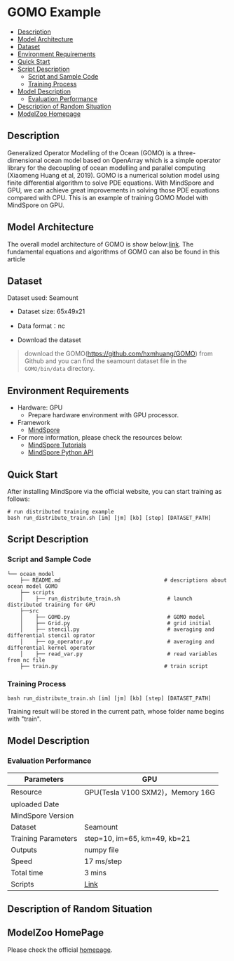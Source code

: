 # GOMO Example

- [Description](#Description)
- [Model Architecture](#Model-Architecture)
- [Dataset](#Dataset)
- [Environment Requirements](#Environment-Requirements)
- [Quick Start](#Quick-Start)
- [Script Description](#Script-Description)
    - [Script and Sample Code](#Script-and-Sample-Code)
    - [Training Process](#Training-Process)
- [Model Description](#Model-Description)
    - [Evaluation Performance](#Evaluation-Performance)
- [Description of Random Situation](#Description-of-Random-Situation)
- [ModelZoo Homepage](#ModelZoo-Homepage)

## Description

Generalized Operator Modelling of the Ocean (GOMO) is a three-dimensional ocean model based on OpenArray which is a simple operator library for the decoupling of ocean modelling and parallel computing (Xiaomeng Huang et al, 2019). GOMO is a numerical solution model using finite differential algorithm to solve PDE equations. With MindSpore and GPU, we can achieve great improvements in solving those PDE equations compared with CPU.
This is an example of training GOMO Model with MindSpore on GPU.

## Model Architecture

The overall model architecture of GOMO is show below:[link](https://gmd.copernicus.org/articles/12/4729/2019/gmd-12-4729-2019-discussion.html). The fundamental equations and algorithms of GOMO can also be found in this article

## Dataset

Dataset used: Seamount

- Dataset size: 65x49x21

- Data format：nc

- Download the dataset  

> download the GOMO(https://github.com/hxmhuang/GOMO) from Github and you can find the seamount dataset file in the `GOMO/bin/data` directory.  

## Environment Requirements

- Hardware: GPU
    - Prepare hardware environment with GPU processor.
- Framework
    - [MindSpore](https://www.mindspore.cn/install/en)
- For more information, please check the resources below:
    - [MindSpore Tutorials](https://www.mindspore.cn/tutorials/en/master/index.html)
    - [MindSpore Python API](https://www.mindspore.cn/docs/en/master/index.html)

## Quick Start

After installing MindSpore via the official website, you can start training as follows:

```shell
# run distributed training example
bash run_distribute_train.sh [im] [jm] [kb] [step] [DATASET_PATH]
 ```

## Script Description

### Script and Sample Code

```shell
└── ocean_model
    ├── README.md                                 # descriptions about ocean model GOMO
    ├── scripts
    │    ├── run_distribute_train.sh               # launch distributed training for GPU
    ├──src
    │    ├── GOMO.py                               # GOMO model
    │    ├── Grid.py                               # grid initial
    │    ├── stencil.py                            # averaging and differential stencil oprator
    │    ├── op_operator.py                        # averaging and differential kernel operator
    │    ├── read_var.py                           # read variables from nc file
    ├── train.py                                  # train script
```

### Training Process

```shell
bash run_distribute_train.sh [im] [jm] [kb] [step] [DATASET_PATH]
```

Training result will be stored in the current path, whose folder name begins with "train".

## Model Description

### Evaluation Performance

| Parameters                 |   GPU |
| -------------------------- |---------------------------------- |
| Resource                   | GPU(Tesla V100 SXM2)，Memory 16G
| uploaded Date              |
| MindSpore Version          |
| Dataset                    | Seamount
| Training Parameters        | step=10, im=65, km=49, kb=21
| Outputs                    | numpy file
| Speed                      | 17 ms/step
| Total time                 | 3 mins
| Scripts                    | [Link](https://gitee.com/mindspore/models/tree/master/research/hpc/ocean_model)

## Description of Random Situation

## ModelZoo HomePage

 Please check the official [homepage](https://gitee.com/mindspore/models).
